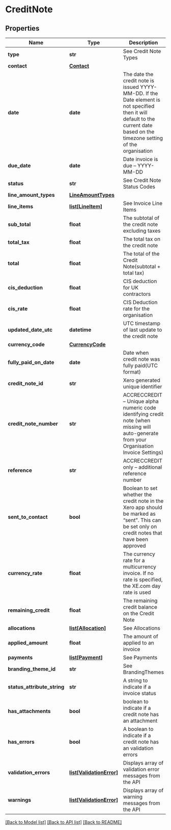 # CreditNote

## Properties
Name | Type | Description | Notes
------------ | ------------- | ------------- | -------------
**type** | **str** | See Credit Note Types | [optional] 
**contact** | [**Contact**](Contact.md) |  | [optional] 
**date** | **date** | The date the credit note is issued YYYY-MM-DD. If the Date element is not specified then it will default to the current date based on the timezone setting of the organisation | [optional] 
**due_date** | **date** | Date invoice is due – YYYY-MM-DD | [optional] 
**status** | **str** | See Credit Note Status Codes | [optional] 
**line_amount_types** | [**LineAmountTypes**](LineAmountTypes.md) |  | [optional] 
**line_items** | [**list[LineItem]**](LineItem.md) | See Invoice Line Items | [optional] 
**sub_total** | **float** | The subtotal of the credit note excluding taxes | [optional] 
**total_tax** | **float** | The total tax on the credit note | [optional] 
**total** | **float** | The total of the Credit Note(subtotal + total tax) | [optional] 
**cis_deduction** | **float** | CIS deduction for UK contractors | [optional] 
**cis_rate** | **float** | CIS Deduction rate for the organisation | [optional] 
**updated_date_utc** | **datetime** | UTC timestamp of last update to the credit note | [optional] 
**currency_code** | [**CurrencyCode**](CurrencyCode.md) |  | [optional] 
**fully_paid_on_date** | **date** | Date when credit note was fully paid(UTC format) | [optional] 
**credit_note_id** | **str** | Xero generated unique identifier | [optional] 
**credit_note_number** | **str** | ACCRECCREDIT – Unique alpha numeric code identifying credit note (when missing will auto-generate from your Organisation Invoice Settings) | [optional] 
**reference** | **str** | ACCRECCREDIT only – additional reference number | [optional] 
**sent_to_contact** | **bool** | Boolean to set whether the credit note in the Xero app should be marked as “sent”. This can be set only on credit notes that have been approved | [optional] 
**currency_rate** | **float** | The currency rate for a multicurrency invoice. If no rate is specified, the XE.com day rate is used | [optional] 
**remaining_credit** | **float** | The remaining credit balance on the Credit Note | [optional] 
**allocations** | [**list[Allocation]**](Allocation.md) | See Allocations | [optional] 
**applied_amount** | **float** | The amount of applied to an invoice | [optional] 
**payments** | [**list[Payment]**](Payment.md) | See Payments | [optional] 
**branding_theme_id** | **str** | See BrandingThemes | [optional] 
**status_attribute_string** | **str** | A string to indicate if a invoice status | [optional] 
**has_attachments** | **bool** | boolean to indicate if a credit note has an attachment | [optional] [default to False]
**has_errors** | **bool** | A boolean to indicate if a credit note has an validation errors | [optional] [default to False]
**validation_errors** | [**list[ValidationError]**](ValidationError.md) | Displays array of validation error messages from the API | [optional] 
**warnings** | [**list[ValidationError]**](ValidationError.md) | Displays array of warning messages from the API | [optional] 

[[Back to Model list]](../README.md#documentation-for-models) [[Back to API list]](../README.md#documentation-for-api-endpoints) [[Back to README]](../README.md)


